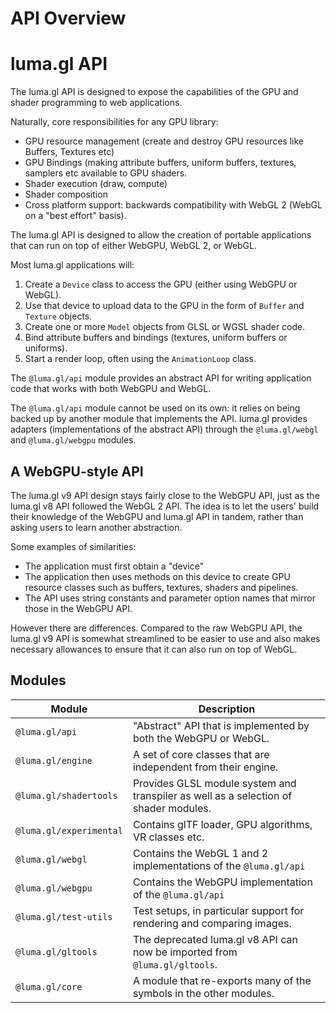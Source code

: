 # API Overview

# luma.gl API

The luma.gl API is designed to expose the capabilities of the GPU and shader programming to web applications.

Naturally, core responsibilities for any GPU library:

- GPU resource management (create and destroy GPU resources like Buffers, Textures etc)
- GPU Bindings (making attribute buffers, uniform buffers, textures, samplers etc available to GPU shaders.
- Shader execution (draw, compute)
- Shader composition
- Cross platform support: backwards compatibility with WebGL 2 (WebGL on a "best effort" basis).

The luma.gl API is designed to allow the creation of portable applications that can
run on top of either WebGPU, WebGL 2, or WebGL.

Most luma.gl applications will:

1. Create a `Device` class to access the GPU (either using WebGPU or WebGL).
2. Use that device to upload data to the GPU in the form of `Buffer` and `Texture` objects.
3. Create one or more `Model` objects from GLSL or WGSL shader code.
4. Bind attribute buffers and bindings (textures, uniform buffers or uniforms).
5. Start a render loop, often using the `AnimationLoop` class.

The `@luma.gl/api` module provides an abstract API for writing application code
that works with both WebGPU and WebGL.

The `@luma.gl/api` module cannot be used on its own: it relies on being backed up by another module
that implements the API. luma.gl provides adapters (implementations of the abstract API)
through the `@luma.gl/webgl` and `@luma.gl/webgpu` modules.

## A WebGPU-style API

The luma.gl v9 API design stays fairly close to the WebGPU API, just as the luma.gl v8 API followed the WebGL 2 API. The idea is to let the users' build their knowledge of the WebGPU and luma.gl API in tandem,
rather than asking users to learn another abstraction.

Some examples of similarities:

- The application must first obtain a "device"
- The application then uses methods on this device to create GPU resource classes such as buffers, textures, shaders and pipelines.
- The API uses string constants and parameter option names that mirror those in the WebGPU API.

However there are differences. Compared to the raw WebGPU API, the luma.gl v9 API is somewhat streamlined to be easier to use and also makes necessary allowances to ensure that it can also run on top of WebGL.

## Modules

| Module                  | Description                                                                          |
| ----------------------- | ------------------------------------------------------------------------------------ |
| `@luma.gl/api`          | "Abstract" API that is implemented by both the WebGPU or WebGL.                      |
| `@luma.gl/engine`       | A set of core classes that are independent from their engine.                        |
| `@luma.gl/shadertools`  | Provides GLSL module system and transpiler as well as a selection of shader modules. |
| `@luma.gl/experimental` | Contains glTF loader, GPU algorithms, VR classes etc.                                |
| `@luma.gl/webgl`        | Contains the WebGL 1 and 2 implementations of the `@luma.gl/api`                     |
| `@luma.gl/webgpu`       | Contains the WebGPU implementation of the `@luma.gl/api`                             |
| `@luma.gl/test-utils`   | Test setups, in particular support for rendering and comparing images.               |
| `@luma.gl/gltools`      | The deprecated luma.gl v8 API can now be imported from `@luma.gl/gltools`.           |
| `@luma.gl/core`         | A module that re-exports many of the symbols in the other modules.                   |
